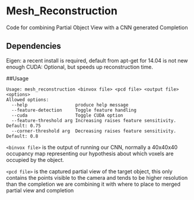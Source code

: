 # Mesh_Reconstruction
Code for combining Partial Object View with a CNN generated Completion

## Dependencies
Eigen: a recent install is required, default from apt-get for 14.04 is not new enough
CUDA: Optional, but speeds up reconstruction time.

##Usage
```
Usage: mesh_reconstruction <binvox file> <pcd file> <output file> <options>
Allowed options:
  --help                  produce help message
  --feature-detection     Toggle feature handling
  --cuda                  Toggle CUDA option
  --feature-threshold arg Increasing raises feature sensitivity. Default: 0.75
  --corner-threshold arg  Decreasing raises feature sensitivity. Default: 0.8
```

```<binvox file>```
is the output of running our CNN, normally a 40x40x40 occupancy map representing our hypothesis about which voxels are occupied by the object.

```<pcd file>``` is the captured partial view of the target object, this only contains the points visible to the camera and tends to be higher resolution than the completion we are combining it with
<output file> where to place to merged partial view and completion
